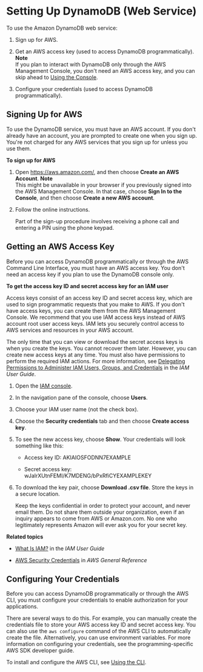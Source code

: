 # Setting Up DynamoDB \(Web Service\)<a name="SettingUp.DynamoWebService"></a>

To use the Amazon DynamoDB web service:

1. Sign up for AWS\.

1. Get an AWS access key \(used to access DynamoDB programmatically\)\.
**Note**  
 If you plan to interact with DynamoDB only through the AWS Management Console, you don't need an AWS access key, and you can skip ahead to [Using the Console](ConsoleDynamoDB.md)\.

1. Configure your credentials \(used to access DynamoDB programmatically\)\. 

## Signing Up for AWS<a name="SettingUp.DynamoWebService.SignUpForAWS"></a>

To use the DynamoDB service, you must have an AWS account\. If you don't already have an account, you are prompted to create one when you sign up\. You're not charged for any AWS services that you sign up for unless you use them\.

**To sign up for AWS**

1. Open [https://aws\.amazon\.com/](https://aws.amazon.com/), and then choose **Create an AWS Account**\.
**Note**  
This might be unavailable in your browser if you previously signed into the AWS Management Console\. In that case, choose **Sign In to the Console**, and then choose **Create a new AWS account**\.

1. Follow the online instructions\.

   Part of the sign\-up procedure involves receiving a phone call and entering a PIN using the phone keypad\.

## Getting an AWS Access Key<a name="SettingUp.DynamoWebService.GetCredentials"></a>

Before you can access DynamoDB programmatically or through the AWS Command Line Interface, you must have an AWS access key\. You don't need an access key if you plan to use the DynamoDB console only\.

**To get the access key ID and secret access key for an IAM user**

Access keys consist of an access key ID and secret access key, which are used to sign programmatic requests that you make to AWS\. If you don't have access keys, you can create them from the AWS Management Console\. We recommend that you use IAM access keys instead of AWS account root user access keys\. IAM lets you securely control access to AWS services and resources in your AWS account\.

The only time that you can view or download the secret access keys is when you create the keys\. You cannot recover them later\. However, you can create new access keys at any time\. You must also have permissions to perform the required IAM actions\. For more information, see [ Delegating Permissions to Administer IAM Users, Groups, and Credentials](http://docs.aws.amazon.com/IAM/latest/UserGuide/PasswordPolicyPermission.html) in the *IAM User Guide*\.

1. Open the [IAM console](https://console.aws.amazon.com/iam/home?#home)\.

1. In the navigation pane of the console, choose **Users**\.

1. Choose your IAM user name \(not the check box\)\.

1. Choose the **Security credentials** tab and then choose **Create access key**\.

1. To see the new access key, choose **Show**\. Your credentials will look something like this:

   + Access key ID: AKIAIOSFODNN7EXAMPLE

   + Secret access key: wJalrXUtnFEMI/K7MDENG/bPxRfiCYEXAMPLEKEY

1. To download the key pair, choose **Download \.csv file**\. Store the keys in a secure location\.

   Keep the keys confidential in order to protect your account, and never email them\. Do not share them outside your organization, even if an inquiry appears to come from AWS or Amazon\.com\. No one who legitimately represents Amazon will ever ask you for your secret key\.

**Related topics**

+ [What Is IAM?](http://docs.aws.amazon.com/IAM/latest/UserGuide/IAM_Introduction.html) in the *IAM User Guide*

+ [AWS Security Credentials](http://docs.aws.amazon.com/general/latest/gr/aws-security-credentials.html) in *AWS General Reference* 

## Configuring Your Credentials<a name="SettingUp.DynamoWebService.ConfigureCredentials"></a>

Before you can access DynamoDB programmatically or through the AWS CLI, you must configure your credentials to enable authorization for your applications\.

 There are several ways to do this\. For example, you can manually create the credentials file to store your AWS access key ID and secret access key\. You can also use the `aws configure` command of the AWS CLI to automatically create the file\. Alternatively, you can use environment variables\. For more information on configuring your credentials, see the programming\-specific AWS SDK developer guide\.

 To install and configure the AWS CLI, see [Using the CLI](Tools.CLI.md)\. 